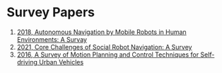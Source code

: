 # Survey Papers
1. [2018, Autonomous Navigation by Mobile Robots in Human Environments: A Survay](./2018,%20Autonomous%20Navigation%20by%20Mobile%20Robots%20in%20Human%20Environments:%20A%20Survay/index.md)
2. [2021, Core Challenges of Social Robot Navigation: A Survey](./2021,%20Core%20Challenges%20of%20Social%20Robot%20Navigation:%20A%20Survey/index.md)
3. [2016, A Survey of Motion Planning and Control Techniques for Self-driving Urban Vehicles](./2016,%20A%20Survey%20of%20Motion%20Planning%20and%20Control%20Techniques%20for%20Self-driving%20Urban%20Vehicles/index.md)
